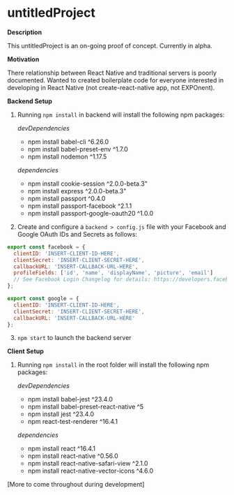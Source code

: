 # untitledProject

**Description**

This untitledProject is an on-going proof of concept. Currently in alpha.

**Motivation**

There relationship between React Native and traditional servers is poorly documented. Wanted to created boilerplate code for everyone interested in developing in React Native (not create-react-native app, not EXPOnent).

**Backend Setup**

1) Running `npm install` in backend will install the following npm packages:

    *devDependencies*
    * npm install babel-cli ^6.26.0
    * npm install babel-preset-env ^1.7.0
    * npm install nodemon ^1.17.5

    *dependencies*
    * npm install cookie-session ^2.0.0-beta.3"
    * npm install express ^2.0.0-beta.3"
    * npm install passport ^0.4.0
    * npm install passport-facebook ^2.1.1
    * npm install passport-google-oauth20 ^1.0.0

2) Create and configure a `backend > config.js` file with your Facebook and Google OAuth IDs and Secrets as follows:

``` config.js
export const facebook = {
  clientID: 'INSERT-CLIENT-ID-HERE',
  clientSecret: 'INSERT-CLIENT-SECRET-HERE',
  callbackURL: 'INSERT-CALLBACK-URL-HERE',
  profileFields: ['id', 'name', 'displayName', 'picture', 'email']
  // See Facebook Login Changelog for details: https://developers.facebook.com/docs/facebook-login/changelog
};

export const google = {
  clientID: 'INSERT-CLIENT-ID-HERE',
  clientSecret: 'INSERT-CLIENT-SECRET-HERE',
  callbackURL: 'INSERT-CALLBACK-URL-HERE'
};
```

3) `npm start` to launch the backend server

**Client Setup**

1) Running `npm install` in the root folder will install the following npm packages:

    *devDependencies*
    * npm install babel-jest ^23.4.0
    * npm install babel-preset-react-native ^5
    * npm install jest ^23.4.0
    * npm react-test-renderer ^16.4.1

    *dependencies*
    * npm install react ^16.4.1
    * npm install react-native ^0.56.0
    * npm install react-native-safari-view ^2.1.0
    * npm install react-native-vector-icons ^4.6.0

[More to come throughout during development]




